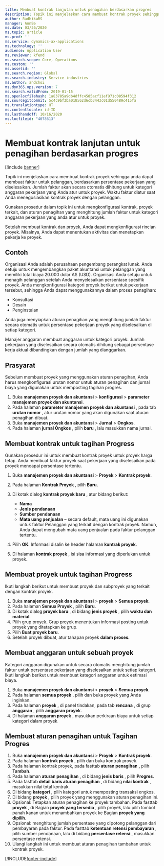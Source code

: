 ```yaml
---
title: Membuat kontrak lanjutan untuk penagihan berdasarkan progres
description: Topik ini menjelaskan cara membuat kontrak proyek sehingga anda dapat membuat faktur untuk pelanggan, berdasarkan persentase pekerjaan yang diselesaikan.
author: RadhikaRS
manager: AnnBe
ms.date: 03/26/2020
ms.topic: article
ms.prod: ''
ms.service: dynamics-ax-applications
ms.technology: ''
audience: Application User
ms.reviewer: kfend
ms.search.scope: Core, Operations
ms.custom: ''
ms.assetid: ''
ms.search.region: Global
ms.search.industry: Service industries
ms.author: andchoi
ms.dyn365.ops.version: 7
ms.search.validFrom: 2019-01-15
ms.openlocfilehash: 1a83785a9db4dffc4585acf11ef971c08594f312
ms.sourcegitcommit: 5c4c9bf3ba018562d6cb3443c01d550489c415fa
ms.translationtype: HT
ms.contentlocale: id-ID
ms.lasthandoff: 10/16/2020
ms.locfileid: "4078613"
---
```

# <a name="create-advanced-contracts-for-billing-based-on-progress"></a>Membuat kontrak lanjutan untuk penagihan berdasarkan progres
[!include [banner](../includes/banner.md)]

Topik ini menjelaskan cara membuat kontrak proyek sehingga anda dapat membuat faktur untuk pelanggan, berdasarkan persentase pekerjaan yang diselesaikan. Jumlah faktur akan secara otomatis dihitung untuk kategori anggaran pekerjaan yang Anda atur untuk proyek. Waktu faktur diatur saat Anda menegosiasikan kontrak proyek dengan pelanggan.

Gunakan prosedur dalam topik ini untuk mengkonfigurasi kontrak, proyek terkait, dan aturan penagihan yang menghitung jumlah faktur untuk kategori anggaran pekerjaan yang anda atur untuk proyek.

Setelah membuat kontrak dan proyek, Anda dapat mengkonfigurasi rincian proyek. Misalnya, Anda dapat menentukan aktivitas dan menetapkan pekerja ke proyek.

## <a name="example"></a>Contoh

Organisasi Anda adalah perusahaan pengembang perangkat lunak. Anda setuju untuk mengembangkan paket akuntansi untuk pelanggan yang memiliki total biaya 20.000 dolar AS (USD). Organisasi Anda setuju untuk menagih pelanggan setelah Anda menyelesaikan persentase spesifik proyek. Anda mengkonfigurasi kategori proyek berikut untuk pekerjaan tersebut, sehingga Anda dapat menggunakannya dalam proses penagihan:

- Konsultasi
- Desain
- Penginstalan

Anda juga menyiapkan aturan penagihan yang menghitung jumlah faktur secara otomatis untuk persentase pekerjaan proyek yang diselesaikan di setiap kategori.

Manajer anggaran membuat anggaran untuk kategori proyek. Jumlah pekerjaan yang diselesaikan secara otomatis dihitung sebagai persentase kerja aktual dibandingkan dengan jumlah yang dianggarkan.

## <a name="prerequisites"></a>Prasyarat

Sebelum membuat proyek yang menggunakan aturan penagihan, Anda harus mengkonfigurasi urutan nomor untuk aturan penagihan dan jurnal biaya yang digunakan untuk memposting tagihan progres.

1. Buka **manajemen proyek dan akuntansi** \> **konfigurasi** \> **parameter manajemen proyek dan akuntansi**.
2. Pada halaman **parameter manajemen proyek dan akuntansi** , pada tab **urutan nomor** , atur urutan nomor yang akan digunakan saat aturan penagihan dibuat.
3. Buka **manajemen proyek dan akuntansi** \> **Jurnal** \> **Ongkos**.
4. Pada halaman **jurnal Ongkos** , pilih **baru** , lalu masukkan nama jurnal.

## <a name="create-a-contract-for-progress-billings"></a>Membuat kontrak untuk tagihan Progress

Gunakan prosedur ini untuk membuat kontrak proyek untuk proyek harga tetap. Anda membuat faktur proyek saat pekerjaan yang diselesaikan pada proyek mencapai persentase tertentu.

1. Buka **manajemen proyek dan akuntansi** \> **Proyek** \> **Kontrak proyek**.
2. Pada halaman **Kontrak Proyek** , pilih **Baru**.
3. Di kotak dialog **kontrak proyek baru** , atur bidang berikut:

    - **Nama**
    - **Jenis pendanaan**
    - **Sumber pendanaan**
    - **Mata uang penjualan** – secara default, mata uang ini digunakan untuk faktur Pelanggan yang terkait dengan kontrak proyek. Namun, Anda dapat mengubah mata uang penjualan pada faktur pelanggan tertentu.

4. Pilih **OK**. Informasi disalin ke header halaman **kontrak proyek**.
5. Di halaman **kontrak proyek** , isi sisa informasi yang diperlukan untuk proyek.

## <a name="create-a-project-for-progress-billings"></a>Membuat proyek untuk tagihan Progress

Ikuti langkah berikut untuk membuat proyek dan subproyek yang terkait dengan kontrak proyek.

1. Buka **manajemen proyek dan akuntansi** \> **proyek** \> **Semua proyek**.
2. Pada halaman **Semua Proyek** , pilih **Baru**.
3. Di kotak dialog **proyek baru** , di bidang **jenis proyek** , pilih **waktu dan material**.
4. Pilih grup proyek. Grup proyek menentukan informasi posting untuk proyek yang ditetapkan ke grup.
5. Pilih **Buat proyek baru**.
6. Setelah proyek dibuat, atur tahapan proyek **dalam proses**.

## <a name="create-a-budget-for-a-project"></a>Membuat anggaran untuk sebuah proyek

Kategori anggaran digunakan untuk secara otomatis menghitung jumlah faktur untuk persentase pekerjaan yang diselesaikan untuk setiap kategori. Ikuti langkah berikut untuk membuat kategori anggaran untuk estimasi biaya.

1. Buka **manajemen proyek dan akuntansi** \> **proyek** \> **Semua proyek**.
2. Pada halaman **semua proyek** , pilih dan buka proyek yang Anda inginkan.
3. Pada halaman **proyek** , di panel tindakan, pada tab **rencana** , di grup **anggaran** , pilih **anggaran proyek**.
4. Di halaman **anggaran proyek** , masukkan perkiraan biaya untuk setiap kategori dalam proyek.

## <a name="create-billing-rules-for-progress-billings"></a>Membuat aturan penagihan untuk Tagihan Progres

1. Buka **manajemen proyek dan akuntansi** \> **Proyek** \> **Kontrak proyek**.
2. Pada halaman **kontrak proyek** , pilih dan buka kontrak proyek.
3. Pada halaman kontrak proyek, pada fasttab **aturan penagihan** , pilih **Tambah**.
4. Pada halaman **aturan penagihan** , di bidang **jenis baris** , pilih **Progres**.
5. Pada fasttab **detail baris aturan penagihan** , di bidang **nilai kontrak** , masukkan nilai total kontrak.
6. Di bidang **kategori** , pilih kategori untuk memposting transaksi ongkos.
7. Di bidang **proyek** , pilih proyek yang menggunakan aturan penagihan ini.
8. Opsional: Tetapkan aturan penagihan ke proyek tambahan. Pada fasttab **proyek** , di Bagian **proyek yang tersedia** , pilih proyek, lalu pilih tombol panah kanan untuk menambahkan proyek ke Bagian **proyek yang dipilih**.
9. Opsional: menghitung jumlah persentase yang dipotong pelanggan dari pembayaran pada faktur. Pada fasttab **ketentuan retensi pembayaran** , pilih sumber pendanaan, lalu di bidang **persentase retensi** , masukkan persentase retensi.
10. Ulangi langkah ini untuk membuat aturan penagihan tambahan untuk kontrak proyek.


[!INCLUDE[footer-include](../includes/footer-banner.md)]